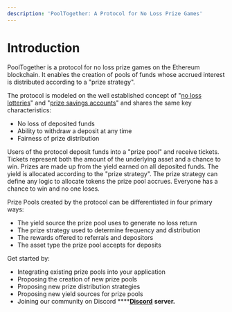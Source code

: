 ```yaml
---
description: 'PoolTogether: A Protocol for No Loss Prize Games'
---
```


# Introduction

PoolTogether is a protocol for no loss prize games on the Ethereum blockchain. It enables the creation of pools of funds whose accrued interest is distributed according to a "prize strategy". 

The protocol is modeled on the well established concept of "[no loss lotteries](http://beniverson.org/papers/MaMa.pdf)" and "[prize savings accounts](https://en.wikipedia.org/wiki/Prize-linked_savings_account)" and shares the same key characteristics:

* No loss of deposited funds 
* Ability to withdraw a deposit at any time 
* Fairness of prize distribution

Users of the protocol deposit funds into a "prize pool" and receive tickets. Tickets represent both the amount of the underlying asset and a chance to win. Prizes are made up from the yield earned on all deposited funds. The yield is allocated according to the "prize strategy". The prize strategy can define any logic to allocate tokens the prize pool accrues. Everyone has a chance to win and no one loses.

Prize Pools created by the protocol can be differentiated in four primary ways: 

* The yield source the prize pool uses to generate no loss return
* The prize strategy used to determine frequency and distribution 
* The rewards offered to referrals and depositors  
* The asset type the prize pool accepts for deposits 

Get started by: 

* Integrating existing prize pools into your application 
* Proposing the creation of new prize pools 
* Proposing new prize distribution strategies
* Proposing new yield sources for prize pools 
* Joining our community on Discord ****[**Discord**](https://discord.gg/5sjnHd) ****server**.** 

